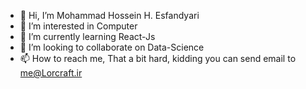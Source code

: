 - 👋 Hi, I’m Mohammad Hossein H. Esfandyari
- 👀 I’m interested in Computer
- 🌱 I’m currently learning React-Js
- 💞️ I’m looking to collaborate on Data-Science
- 📫 How to reach me, That a bit hard, kidding you can send email to me@Lorcraft.ir

<!---
Lorcraft-Prime/Lorcraft-Prime is a ✨ special ✨ repository because its `README.md` (this file) appears on your GitHub profile.
You can click the Preview link to take a look at your changes.
--->
